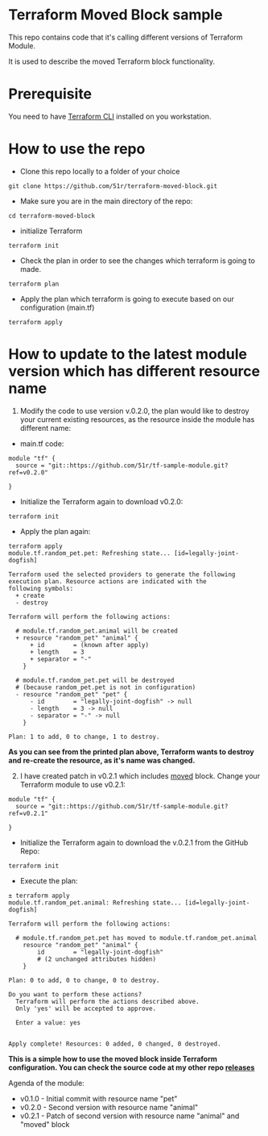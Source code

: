 # Terraform Moved Block sample

This repo contains code that it's calling different versions of Terraform Module.

It is used to describe the moved Terraform block functionality.

# Prerequisite
You need to have [Terraform CLI](https://learn.hashicorp.com/tutorials/terraform/install-cli) installed on you workstation. 

# How to use the repo
* Clone this repo locally to a folder of your choice
```
git clone https://github.com/51r/terraform-moved-block.git
```

* Make sure you are in the main directory of the repo:
```
cd terraform-moved-block
```

* initialize Terraform  
```
terraform init
```

* Check the plan in order to see the changes which terraform is going to made.
```
terraform plan
```

* Apply the plan which terraform is going to execute based on our configuration (main.tf)
```
terraform apply
```

# How to update to the latest module version which has different resource name

1. Modify the code to use version v.0.2.0, the plan would like to destroy your current existing resources, as the resource inside the module has different name:

* main.tf code:
```
module "tf" {
  source = "git::https://github.com/51r/tf-sample-module.git?ref=v0.2.0"

}
```
* Initialize the Terraform again to download v0.2.0:
```
terraform init
```

* Apply the plan again:
```
terraform apply
module.tf.random_pet.pet: Refreshing state... [id=legally-joint-dogfish]

Terraform used the selected providers to generate the following execution plan. Resource actions are indicated with the
following symbols:
  + create
  - destroy

Terraform will perform the following actions:

  # module.tf.random_pet.animal will be created
  + resource "random_pet" "animal" {
      + id        = (known after apply)
      + length    = 3
      + separator = "-"
    }

  # module.tf.random_pet.pet will be destroyed
  # (because random_pet.pet is not in configuration)
  - resource "random_pet" "pet" {
      - id        = "legally-joint-dogfish" -> null
      - length    = 3 -> null
      - separator = "-" -> null
    }

Plan: 1 to add, 0 to change, 1 to destroy.
```

**As you can see from the printed plan above, Terraform wants to destroy and re-create the resource, as it's name was changed.**

2. I have created patch in v0.2.1 which includes [moved](https://www.terraform.io/language/modules/develop/refactoring#moved-block-syntax) block. Change your Terraform module to use v0.2.1:
```
module "tf" {
  source = "git::https://github.com/51r/tf-sample-module.git?ref=v0.2.1"

}
```

* Initialize the Terraform again to download the v.0.2.1 from the GitHub Repo:
```
terraform init
```

* Execute the plan:
```
± terraform apply
module.tf.random_pet.animal: Refreshing state... [id=legally-joint-dogfish]

Terraform will perform the following actions:

  # module.tf.random_pet.pet has moved to module.tf.random_pet.animal
    resource "random_pet" "animal" {
        id        = "legally-joint-dogfish"
        # (2 unchanged attributes hidden)
    }

Plan: 0 to add, 0 to change, 0 to destroy.

Do you want to perform these actions?
  Terraform will perform the actions described above.
  Only 'yes' will be accepted to approve.

  Enter a value: yes


Apply complete! Resources: 0 added, 0 changed, 0 destroyed.
```

**This is a simple how to use the moved block inside Terraform configuration. You can check the source code at my other repo [releases](https://github.com/51r/tf-sample-module/releases)**

Agenda of the module:

* v0.1.0 - Initial commit with resource name "pet"
* v0.2.0 - Second version with resource name "animal"
* v0.2.1 - Patch of second version with resource name "animal" and "moved" block
